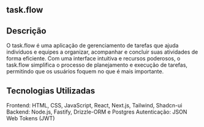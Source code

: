 ## task.flow

## Descrição

O task.flow é uma aplicação de gerenciamento de tarefas que ajuda indivíduos e equipes a organizar, acompanhar e concluir suas atividades de forma eficiente. Com uma interface intuitiva e recursos poderosos, o task.flow simplifica o processo de planejamento e execução de tarefas, permitindo que os usuários foquem no que é mais importante.

## Tecnologias Utilizadas

Frontend: HTML, CSS, JavaScript, React, Next.js, Tailwind, Shadcn-ui
Backend: Node.js, Fastify, Drizzle-ORM e Postgres
Autenticação: JSON Web Tokens (JWT)
